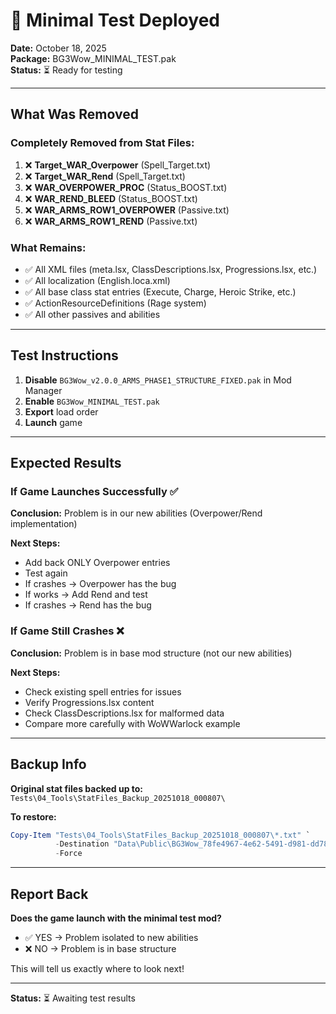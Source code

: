 # 🧪 Minimal Test Deployed

**Date:** October 18, 2025  
**Package:** BG3Wow_MINIMAL_TEST.pak  
**Status:** ⏳ Ready for testing

---

## What Was Removed

### Completely Removed from Stat Files:
1. ❌ **Target_WAR_Overpower** (Spell_Target.txt)
2. ❌ **Target_WAR_Rend** (Spell_Target.txt)
3. ❌ **WAR_OVERPOWER_PROC** (Status_BOOST.txt)
4. ❌ **WAR_REND_BLEED** (Status_BOOST.txt)
5. ❌ **WAR_ARMS_ROW1_OVERPOWER** (Passive.txt)
6. ❌ **WAR_ARMS_ROW1_REND** (Passive.txt)

### What Remains:
- ✅ All XML files (meta.lsx, ClassDescriptions.lsx, Progressions.lsx, etc.)
- ✅ All localization (English.loca.xml)
- ✅ All base class stat entries (Execute, Charge, Heroic Strike, etc.)
- ✅ ActionResourceDefinitions (Rage system)
- ✅ All other passives and abilities

---

## Test Instructions

1. **Disable** `BG3Wow_v2.0.0_ARMS_PHASE1_STRUCTURE_FIXED.pak` in Mod Manager
2. **Enable** `BG3Wow_MINIMAL_TEST.pak`
3. **Export** load order
4. **Launch** game

---

## Expected Results

### If Game Launches Successfully ✅
**Conclusion:** Problem is in our new abilities (Overpower/Rend implementation)

**Next Steps:**
- Add back ONLY Overpower entries
- Test again
- If crashes → Overpower has the bug
- If works → Add Rend and test
- If crashes → Rend has the bug

### If Game Still Crashes ❌
**Conclusion:** Problem is in base mod structure (not our new abilities)

**Next Steps:**
- Check existing spell entries for issues
- Verify Progressions.lsx content
- Check ClassDescriptions.lsx for malformed data
- Compare more carefully with WoWWarlock example

---

## Backup Info

**Original stat files backed up to:**  
`Tests\04_Tools\StatFiles_Backup_20251018_000807\`

**To restore:**
```powershell
Copy-Item "Tests\04_Tools\StatFiles_Backup_20251018_000807\*.txt" `
          -Destination "Data\Public\BG3Wow_78fe4967-4e62-5491-d981-dd781acca4d7\Stats\Generated\Data\" `
          -Force
```

---

## Report Back

**Does the game launch with the minimal test mod?**
- ✅ YES → Problem isolated to new abilities
- ❌ NO → Problem is in base structure

This will tell us exactly where to look next!

---

**Status:** ⏳ Awaiting test results
